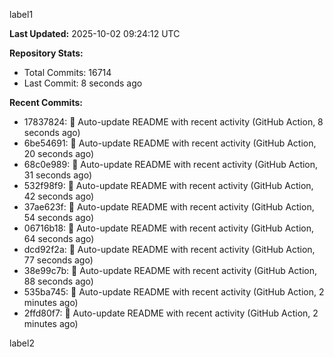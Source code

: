 
label1 
<!-- ACTIVITY_START -->
**Last Updated:** 2025-10-02 09:24:12 UTC

**Repository Stats:**
- Total Commits: 16714
- Last Commit: 8 seconds ago

**Recent Commits:**
- 17837824: 🤖 Auto-update README with recent activity (GitHub Action, 8 seconds ago)
- 6be54691: 🤖 Auto-update README with recent activity (GitHub Action, 20 seconds ago)
- 68c0e989: 🤖 Auto-update README with recent activity (GitHub Action, 31 seconds ago)
- 532f98f9: 🤖 Auto-update README with recent activity (GitHub Action, 42 seconds ago)
- 37ae623f: 🤖 Auto-update README with recent activity (GitHub Action, 54 seconds ago)
- 06716b18: 🤖 Auto-update README with recent activity (GitHub Action, 64 seconds ago)
- dcd92f2a: 🤖 Auto-update README with recent activity (GitHub Action, 77 seconds ago)
- 38e99c7b: 🤖 Auto-update README with recent activity (GitHub Action, 88 seconds ago)
- 535ba745: 🤖 Auto-update README with recent activity (GitHub Action, 2 minutes ago)
- 2ffd80f7: 🤖 Auto-update README with recent activity (GitHub Action, 2 minutes ago)
<!-- ACTIVITY_END -->

label2
